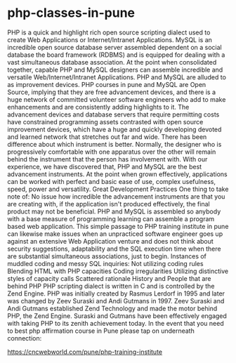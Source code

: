 # php-classes-in-pune
PHP is a quick and highlight rich open source scripting dialect used to create Web Applications or Internet/Intranet Applications. 
MySQL is an incredible open source database server assembled dependent on a social database the board framework (RDBMS) and is equipped for dealing with a vast simultaneous database association. 
At the point when consolidated together, capable PHP and MySQL designers can assemble incredible and versatile Web/Internet/Intranet Applications. 
PHP and MySQL are alluded to as improvement devices. 
PHP courses in pune and MySQL are Open Source, implying that they are free advancement devices, and there is a huge network of committed volunteer software engineers who add to make enhancements and are consistently adding highlights to it. The advancement devices and database servers that require permitting costs have constrained programming assets contrasted with open source improvement devices, which have a huge and quickly developing devoted and learned network that stretches out far and wide. 
There has been difference about which instrument is better. Normally, the designer who is progressively comfortable with one apparatus over the other will remain behind the instrument that the person has involvement with. 
With our experience, we have discovered that, PHP and MySQL are the best advancement instruments. At the point when grown effectively, applications can be worked with perfect and basic ease of use, complex usefulness, speed, power and versatility. 
Great Development Practices 
One thing to take note of: No issue how incredible the advancement instruments are that you are creating with, if the application isn't produced effectively, the final product may not be beneficial. 
PHP and MySQL is assembled so anybody with a base measure of programming learning can assemble a program based web application. This simple passage to PHP training institute in pune can likewise make issues when an unpracticed software engineer goes up against an extensive Web Application venture and does not think about security suggestions, adaptability and the SQL execution time when there are substantial simultaneous associations, just to begin. 
Instances of muddled coding and messy SQL inquiries: 
Not utilizing coding rules 
Blending HTML with PHP capacities 
Coding irregularities 
Utilizing distinctive styles of capacity calls 
Scattered rationale 
History and People that are behind PHP 
PHP scripting dialect is written in C and is controlled by the Zend Engine. PHP was initially created by Rasmus Lerdorf in 1995 and later was changed by Zeev Suraski and Andi Gutmans in 1997. Zeev Suraski and Andi Gutmans established Zend Technology and made the motor behind PHP, the Zend Engine. Suraski and Gutmans have been effectively engaged with taking PHP to its zenith achievement today. 
In the event that you need to best php affirmation course in Pune please tap on underneath connection: 

https://cncwebworld.com/pune/php-training-institute

